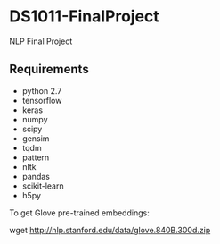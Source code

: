 # DS1011-FinalProject
NLP Final Project

## Requirements
- python 2.7
- tensorflow
- keras
- numpy
- scipy
- gensim
- tqdm
- pattern
- nltk
- pandas
- scikit-learn
- h5py

To get Glove pre-trained embeddings:

wget http://nlp.stanford.edu/data/glove.840B.300d.zip
